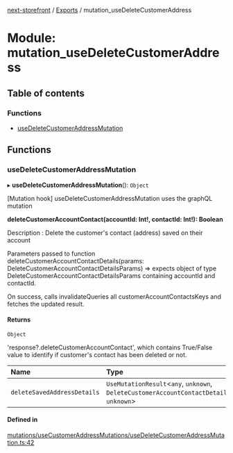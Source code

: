 [next-storefront](../README.md) / [Exports](../modules.md) / mutation_useDeleteCustomerAddress

# Module: mutation_useDeleteCustomerAddress

## Table of contents

### Functions

- [useDeleteCustomerAddressMutation](mutation_useDeleteCustomerAddress.md#usedeletecustomeraddressmutation)

## Functions

### useDeleteCustomerAddressMutation

▸ **useDeleteCustomerAddressMutation**(): `Object`

[Mutation hook] useDeleteCustomerAddressMutation uses the graphQL mutation

<b>deleteCustomerAccountContact(accountId: Int!, contactId: Int!): Boolean</b>

Description : Delete the customer's contact (address) saved on their account

Parameters passed to function deleteCustomerAccountContactDetails(params: DeleteCustomerAccountContactDetailsParams) => expects object of type DeleteCustomerAccountContactDetailsParams containing accountId and contactId.

On success, calls invalidateQueries all customerAccountContactsKeys and fetches the updated result.

#### Returns

`Object`

'response?.deleteCustomerAccountContact', which contains True/False value to identify if customer's contact has been deleted or not.

| Name                        | Type                                                                                           |
| :-------------------------- | :--------------------------------------------------------------------------------------------- |
| `deleteSavedAddressDetails` | `UseMutationResult`<`any`, `unknown`, `DeleteCustomerAccountContactDetailsParams`, `unknown`\> |

#### Defined in

[mutations/useCustomerAddressMutations/useDeleteCustomerAddressMutation.ts:42](https://github.com/KiboSoftware/nextjs-storefront/blob/a6cbcc7/hooks/mutations/useCustomerAddressMutations/useDeleteCustomerAddressMutation.ts#L42)
